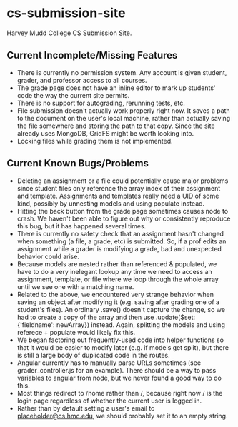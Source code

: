cs-submission-site
==================
Harvey Mudd College CS Submission Site.

## Current Incomplete/Missing Features ##
 * There is currently no permission system. Any account is given student,
   grader, and professor access to all courses.
 * The grade page does not have an inline editor to mark up students' code
   the way the current site permits.
 * There is no support for autograding, rerunning tests, etc.
 * File submission doesn't actually work properly right now. It saves a path
   to the document on the user's local machine, rather than actually saving
   the file somewhere and storing the path to that copy. Since the site already
   uses MongoDB, GridFS might be worth looking into.
 * Locking files while grading them is not implemented.
 
## Current Known Bugs/Problems ##
 * Deleting an assignment or a file could potentially cause major problems since
   student files only reference the array index of their assignment and template.
   Assignments and templates really need a UID of some kind, possibly by unnesting
   models and using populate instead.
 * Hitting the back button from the grade page sometimes causes node to crash.
   We haven't been able to figure out why or consistently reproduce this bug,
   but it has happened several times.
 * There is currently no safety check that an assignment hasn't changed when
   something (a file, a grade, etc) is submitted. So, if a prof edits an
   assignment while a grader is modifying a grade, bad and unexpected behavior
   could arise. 
 * Because models are nested rather than referenced & populated, we have to
   do a very inelegant lookup any time we need to access an assignment,
   template, or file where we loop through the whole array until we see one
   with a matching name.
 * Related to the above, we encountered very strange behavior when saving an
   object after modifying it (e.g. saving after grading one of a student's
   files). An ordinary .save() doesn't capture the change, so we had to create
   a copy of the array and then use .update($set: {'fieldname': newArray})
   instead. Again, splitting the models and using referece + populate would
   likely fix this.
 * We began factoring out frequently-used code into helper functions so that
   it would be easier to modify later (e.g. if models get split), but there
   is still a large body of duplicated code in the routes.
 * Angular currently has to manually parse URLs sometimes
   (see grader_controller.js for an example). There should be a way to pass
   variables to angular from node, but we never found a good way to do this.
 * Most things redirect to /home rather than /, because right now / is the
   login page regardless of whether the current user is logged in.
 * Rather than by default setting a user's email to placeholder@cs.hmc.edu,
   we should probably set it to an empty string.
